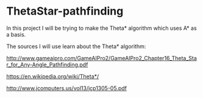 # ThetaStar-pathfinding
In this project I will be trying to make the Theta* algorithm which uses A* as a basis.

The sources I will use learn about the Theta* algorithm:

http://www.gameaipro.com/GameAIPro2/GameAIPro2_Chapter16_Theta_Star_for_Any-Angle_Pathfinding.pdf

https://en.wikipedia.org/wiki/Theta*/

http://www.jcomputers.us/vol13/jcp1305-05.pdf

